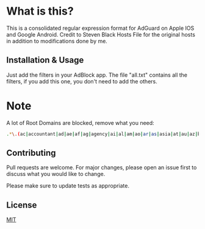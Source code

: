 # What is this?
This is a consolidated regular expression format for AdGuard on Apple IOS and Google Android. Credit to Steven Black Hosts File for the original hosts in addition to modifications done by me.

## Installation & Usage
Just add the filters in your AdBlock app. The file "all.txt" contains all the filters, if you add this one, you don't need to add the others.

# Note
A lot of Root Domains are blocked, remove what you need:
```bash
.*\.(ac|accountant|ad|ae|af|ag|agency|ai|al|am|ao|ar|as|asia|at|au|az|ba|bar|bd|be|best|bf|bg|bh|bi|bid|bj|blue|bn|bo|br|bs|bt|buzz|bw|by|bz|ca|cash|cc|cd|center|cf|cg|ch|ci|ck|cl|club|click|cloud|cm|cn|co|comempty|company|cool|cr|cu|cv|cx|cy|cz|date|de|delivery|digital|dj|dk|dm|do|doubleclick|dz|ec|ee|eg|es|et|eu|events|exchange|faith|fi|fj|fm|fr|fun|ga|gd|ge|gf|gg|gh|gi|gl|gm|gold|gp|gr|group|gs|gt|guru|gy|hk|hn|host|hr|ht|hu|id|ie|il|im|in|info|iq|ir|is|it|je|jm|jo|jobs|jp|js|ke|kg|kh|ki|kr|kw|kz|la|lb|lc|li|life|link|live|lk|loan|love|ls|lt|lu|lv|ly|ma|management|marketing|md|me|media|mg|mk|ml|mm|mn|mobi|ms|mt|mu|mv|mw|mx|my|mz|na|name|ne|network|news|nf|ng|ni|ninja|nl|no|np|nr|nu|nz|om|online|ovh|pa|party|pe|pf|pg|ph|photo|pi|pink|pk|pl|plus|pm|pn|porn|pr|pro|promo|ps|pt|pw|py|qa|qq|racing|re|review|ro|rocks|rs|ru|rw|sa|sb|sc|science|se|services|sg|sh|si|site|sk|sl|sm|sn|so|social|solutions|space|sr|st|stream|studio|style|su|supply|support|sv|sx|systems|td|team|tech|technology|tg|th|tj|tk|tl|tm|tn|to|today|top|tr|trade|tt|tv|tw|tz|ua|ug|uk|uy|uz|vc|ve|vg|vi|video|vn|vu|watch|webcam|website|wf|win|work|world|ws|xyz|za|zm|zone|zw|рф|рус)$
```

## Contributing
Pull requests are welcome. For major changes, please open an issue first to discuss what you would like to change.

Please make sure to update tests as appropriate.

## License
[MIT](https://choosealicense.com/licenses/mit/)
